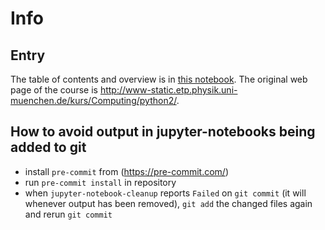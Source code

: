 # Info
## Entry
The table of contents and overview is in [this notebook](notebooks/node0.ipynb).
The original web page of the course is http://www-static.etp.physik.uni-muenchen.de/kurs/Computing/python2/.

## How to avoid output in jupyter-notebooks being added to git
* install `pre-commit` from (https://pre-commit.com/)
* run `pre-commit install` in repository
* when `jupyter-notebook-cleanup` reports `Failed` on `git commit` (it will whenever output has been removed), `git add` the changed files again and rerun `git commit`
